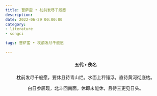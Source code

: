 ```yaml
---
title: 菩萨蛮 • 枕前发尽千般愿
description:
date: 2022-06-29 00:00:00
category:
- literature
- songci

tags: 菩萨蛮 • 枕前发尽千般愿

---
```


<div id="poem-author">
    五代 • 佚名
</div>
<div id="poem-body">
<p class="poem-paragraph">枕前发尽千般愿，要休且待青山烂。水面上秤锤浮，直待黄河彻底枯。</p>
<p class="poem-paragraph">白日参辰现，北斗回南面。休即未能休，且待三更见日头。</p>

</div>

<style>

#poem-author {
    width: 100%;
    text-align: center;
    margin: 20px 0;
    font-weight: bold;
}
#poem-body {
    width: 100%;
    text-align: center;
}
.poem-paragraph {
    font-family: "仿宋"
}

</style>